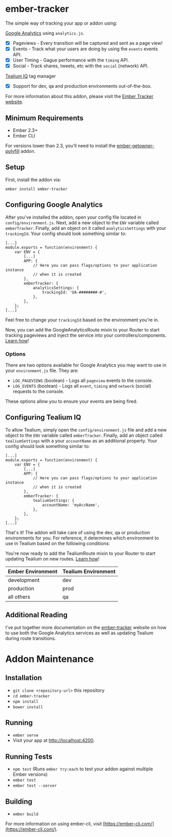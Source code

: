 # ember-tracker

The simple way of tracking your app or addon using:

[Google Analytics](https://developers.google.com/analytics/devguides/collection/analyticsjs/) using `analytics.js`.
- [x] Pageviews - Every transition will be captured and sent as a page view!
- [x] Events - Track what your users are doing by using the `events` events API.
- [x] User Timing - Gague performance with the `timing` API.
- [x] Social - Track shares, tweets, etc with the `social` (network) API.

[Tealium IQ](http://tealium.com/products/tealium-iq-tag-management-system/) tag manager
- [x] Support for dev, qa and production environments out-of-the-box.

For more information about this addon, please visit the [Ember Tracker website](https://tsteuwer.github.io/ember-tracker).

## Minimum Requirements

* Ember 2.3+
* Ember CLI

For versions lower than 2.3, you'll need to install the [ember-getowner-polyfill](https://github.com/rwjblue/ember-getowner-polyfill) addon.

## Setup

First, install the addon via:

```
ember install ember-tracker
```

## Configuring Google Analytics

After you've installed the addon, open your config file located in `config/environment.js`. Next, add a new object to the `ENV` variable called `emberTracker`. Finally, add an object on it called `analyticsSettings` with your `trackingId`. Your config should look something similar to:

```
[...]
module.exports = function(environment) {
	var ENV = {
		[...]
		APP: {
			// Here you can pass flags/options to your application instance
			// when it is created
		},
		emberTracker: {
			analyticsSettings: {
				trackingId: 'UA-########-#',
			},
		},
	};
[...]
```

Feel free to change your `trackingId` based on the environment you're in.

Now, you can add the GoogleAnalyticsRoute mixin to your Router to start tracking pageviews and inject the service into your controllers/components. [Learn how](https://tsteuwer.github.io/ember-tracker/#/google-analytics)!

### Options

There are two options available for Google Analytics you may want to use in your `environment.js` file. They are:

* `LOG_PAGEVIEWS` (boolean) - Logs all `pageview` events to the console.
* `LOG_EVENTS` (boolean) - Logs all `event`, `timing` and `network` (social) requests to the console.

These options allow you to ensure your events are being fired.

## Configuring Tealium IQ

To allow Tealium, simply open the `config/environment.js` file and add a new object to the `ENV` variable called `emberTracker`. Finally, add an object called `tealiumSettings` with a your `accountName` as an additional property. Your config should look something similar to:

```
[...]
module.exports = function(environment) {
	var ENV = {
		[...]
		APP: {
			// Here you can pass flags/options to your application instance
			// when it is created
		},
		emberTracker: {
			tealiumSettings: {
				accountName: 'myAccName',
			},
		},
	};
[...]
```

That's it! The addon will take care of using the dev, qa or production environments for you. For reference, it determines which environment to use in Tealium based on the following conditions:

You're now ready to add the TealiumRoute mixin to your Router to start updating Tealium on new routes. [Learn how](https://tsteuwer.github.io/ember-tracker/#/tealium)!

Ember Environment | Tealium Environment
----------------- | -------------------
development | dev
production | prod
all others | qa

## Additional Reading 

I've put together more documentation on the [ember-tracker](https://tsteuwer.github.io/ember-tracker) website on how to use both the Google Analytics services as well as updating Tealium during route transitions.

# Addon Maintenance

## Installation

* `git clone <repository-url>` this repository
* `cd ember-tracker`
* `npm install`
* `bower install`

## Running

* `ember serve`
* Visit your app at [http://localhost:4200](http://localhost:4200).

## Running Tests

* `npm test` (Runs `ember try:each` to test your addon against multiple Ember versions)
* `ember test`
* `ember test --server`

## Building

* `ember build`

For more information on using ember-cli, visit [https://ember-cli.com/](https://ember-cli.com/).
